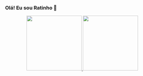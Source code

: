 ### Olá! Eu sou Ratinho 👋

<!--
**RatinhoFivem/RatinhoFivem** is a ✨ _special_ ✨ repository because its `README.md` (this file) appears on your GitHub profile.

Here are some ideas to get you started:

- 🔭 Hoje estou trabalhando com .lua
- 🌱 Estudando JS
- 📫 Contato: ratinhoLHP#8308
-->

<div align="center">
  <a href="https://github.com/RatinhoFivem">
  <img height="180em" src="https://github-readme-stats.vercel.app/api?username=RatinhoFivem&show_icons=true&theme=dracula&include_all_commits=true&count_private=true"/>
  <img height="180em" src="https://github-readme-stats.vercel.app/api/top-langs/?username=RatinhoFivem&layout=compact&langs_count=7&theme=dracula"/>
</div>
